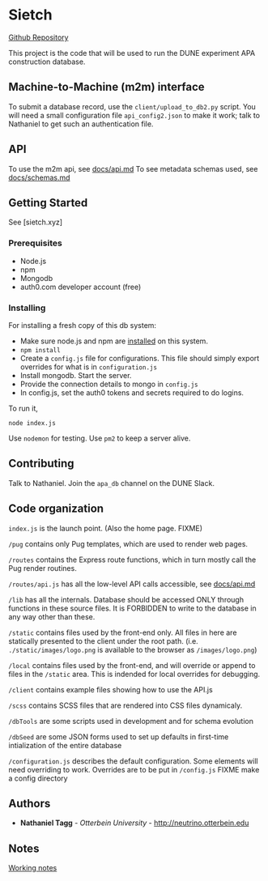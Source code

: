 # Sietch

[Github Repository](https://github.com/nathanieltagg/sietch)

This project is the code that will be used to run the DUNE experiment APA construction database.




## Machine-to-Machine (m2m) interface

To submit a database record, use the `client/upload_to_db2.py` script.  You will need a small configuration file `api_config2.json` to make it work; talk to Nathaniel to get such an authentication file.

## API

To use the m2m api, see [docs/api.md](api.md)
To see metadata schemas used, see [docs/schemas.md](schemas.md)

## Getting Started

See [sietch.xyz]

### Prerequisites

- Node.js
- npm
- Mongodb
- auth0.com developer account (free)

### Installing

For installing a fresh copy of this db system:

- Make sure node.js and npm are [installed](https://developers.redhat.com/hello-world/nodejs/) on this system. 
- `npm install`
- Create a `config.js` file for configurations. This file should simply export overrides for what is in `configuration.js`
- Install mongodb. Start the server.  
- Provide the connection details to mongo in `config.js`
- In config.js, set the auth0 tokens and secrets required to do logins.

To run it, 
```
node index.js
```

Use `nodemon` for testing. Use `pm2` to keep a server alive.

## Contributing

Talk to Nathaniel.  Join the `apa_db` channel on the DUNE Slack.


## Code organization

`index.js` is the launch point. (Also the home page. FIXME)

`/pug` contains only Pug templates, which are used to render web pages.

`/routes` contains the Express route functions, which in turn mostly call the Pug render routines.

`/routes/api.js` has all the low-level API calls accessible, see [docs/api.md](api.md)

`/lib` has all the internals. Database should be accessed ONLY through functions in these source files.  It is FORBIDDEN to write to the database in any way other than these.

`/static` contains files used by the front-end only.  All files in here are statically presented to the client under the root path.  (i.e. `./static/images/logo.png` is available to the browser as `/images/logo.png`)

`/local` contains files used by the front-end, and will override or append to files in the `/static` area. This is indended for local overrides for debugging.

`/client` contains example files showing how to use the API.js

`/scss` contains SCSS files that are rendered into CSS files dynamicaly.

`/dbTools` are some scripts used in development and for schema evolution

`/dbSeed` are some JSON forms used to set up defaults in first-time intialization of the entire database 

`/configuration.js` describes the default configuration.  Some elements will need overriding to work.  Overrides are to be put in `/config.js`  FIXME make a config directory
## Authors

* **Nathaniel Tagg** - *Otterbein University* - http://neutrino.otterbein.edu


## Notes

[Working notes](.md)